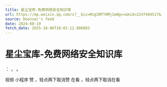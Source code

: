 ```yaml
---
title: 星尘宝库-免费网络安全知识库
url: https://mp.weixin.qq.com/s?__biz=Mzg3NTY0MjIwNg==&mid=2247484517&idx=1&sn=d1b209c7c91988f4b65cfbbada1673d6
source: Doonsec's feed
date: 2024-08-19
fetch_date: 2025-10-06T18:01:12.806083
---
```


# 星尘宝库-免费网络安全知识库

：
，
。

视频
小程序
赞
，轻点两下取消赞
在看
，轻点两下取消在看
